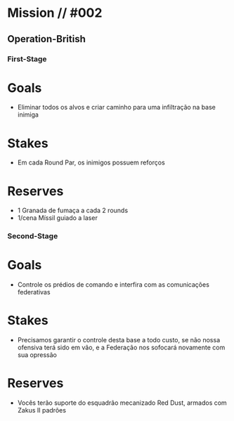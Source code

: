 # Mission // #002
## Operation-British
### First-Stage
# Goals
- Eliminar todos os alvos e criar caminho para uma infiltração na base inimiga


# Stakes
- Em cada Round Par, os inimigos possuem reforços


# Reserves
- 1 Granada de fumaça a cada 2 rounds
- 1/cena Míssil guiado a laser


### Second-Stage
# Goals
- Controle os prédios de comando e interfira com as comunicações federativas


# Stakes
- Precisamos garantir o controle desta base a todo custo, se não nossa ofensiva terá sido em vão, e a Federação nos sofocará novamente com sua opressão


# Reserves
- Vocês terão suporte do esquadrão mecanizado Red Dust, armados com Zakus II padrões
